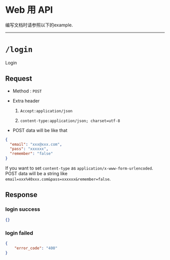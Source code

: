 # Web 用 API

编写文档时请参照以下的example.

-----

# `/login`

Login

## Request
 
 * Method : `POST`
 
 * Extra header
   
   1. `Accept:application/json`
   
   2. `content-type:application/json; charset=utf-8`
   
 * POST data will be like that
  
  ```json
  {
    "email": "xxx@xxx.com",
    "pass": "xxxxxx",
    "remember": "false"
  }
  ```
 
If you want to set `content-type` as `application/x-www-form-urlencoded`. POST data will be a string like `email=xxx%40xxx.com&pass=xxxxxx&remember=false`.
 
## Response

### login success

```json
{}
```

### login failed

```json
{
    "error_code": "400"
}
```
